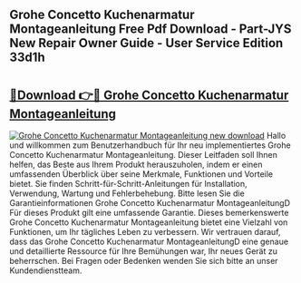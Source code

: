 ## Grohe Concetto Kuchenarmatur Montageanleitung Free Pdf Download - Part-JYS New Repair Owner Guide - User Service Edition 33d1h

# <h2><a href="http://df8rm8b.blite.top/?on=Grohe+Concetto+Kuchenarmatur+Montageanleitung">🔗Download 👉🔴 Grohe Concetto Kuchenarmatur Montageanleitung</a></h2>

[![Grohe Concetto Kuchenarmatur Montageanleitung new download](https://i.imgur.com/lujVjoI.png)](http://df8rm8b.blite.top/?on=Grohe+Concetto+Kuchenarmatur+Montageanleitung)
Hallo und willkommen zum Benutzerhandbuch für Ihr neu implementiertes Grohe Concetto Kuchenarmatur Montageanleitung. Dieser Leitfaden soll Ihnen helfen, das Beste aus Ihrem Produkt herauszuholen, indem er einen umfassenden Überblick über seine Merkmale, Funktionen und Vorteile bietet. Sie finden Schritt-für-Schritt-Anleitungen für Installation, Verwendung, Wartung und Fehlerbehebung. Bitte lesen Sie die Garantieinformationen Grohe Concetto Kuchenarmatur MontageanleitungD Für dieses Produkt gilt eine umfassende Garantie. Dieses bemerkenswerte Grohe Concetto Kuchenarmatur Montageanleitung bietet eine Vielzahl von Funktionen, um Ihr tägliches Leben zu verbessern. Wir vertrauen darauf, dass das Grohe Concetto Kuchenarmatur MontageanleitungD eine genaue und detaillierte Ressource für Ihre Bemühungen war, Ihr neues Gerät zu beherrschen. Bei Fragen oder Bedenken wenden Sie sich bitte an unser Kundendienstteam.
